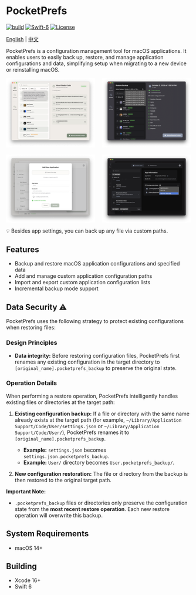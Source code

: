 # PocketPrefs

[![build](https://github.com/DawnLiExp/PocketPrefs/actions/workflows/cl.yml/badge.svg?branch=main)](https://github.com/DawnLiExp/PocketPrefs/actions/workflows/cl.yml)
[![Swift-6](https://img.shields.io/badge/Swift-6-orange?logo=swift&logoColor=white)](#)
[![License](https://img.shields.io/badge/License-MIT-blue)](https://opensource.org/licenses/MIT)

[English](README.md) | [中文](docs/README_zh.md)

PocketPrefs is a configuration management tool for macOS applications. It enables users to easily back up, restore, and manage application configurations and data, simplifying setup when migrating to a new device or reinstalling macOS.

<div style="display: flex; justify-content: space-between; gap: 20px; margin-bottom: 20px;">
  <img src="docs/screenshot1.png" style="border: none; width: 48%;" />
  <img src="docs/screenshot2.png" style="border: none; width: 48%;" />
</div>
<div style="display: flex; justify-content: space-between; gap: 20px;">
  <img src="docs/screenshot3.png" style="border: none; width: 48%;" />
  <img src="docs/screenshot4.png" style="border: none; width: 48%;" />
</div>

💡 Besides app settings, you can back up any file via custom paths.

## Features

- Backup and restore macOS application configurations and specified data
- Add and manage custom application configuration paths
- Import and export custom application configuration lists
- Incremental backup mode support

## Data Security ⚠️

PocketPrefs uses the following strategy to protect existing configurations when restoring files:

### Design Principles

- **Data integrity:** Before restoring configuration files, PocketPrefs first renames any existing configuration in the target directory to `[original_name].pocketprefs_backup` to preserve the original state.

### Operation Details

When performing a restore operation, PocketPrefs intelligently handles existing files or directories at the target path:

1. **Existing configuration backup:** If a file or directory with the same name already exists at the target path (for example, `~/Library/Application Support/Code/User/settings.json` or `~/Library/Application Support/Code/User/`), PocketPrefs renames it to `[original_name].pocketprefs_backup`.  
   - **Example:** `settings.json` becomes `settings.json.pocketprefs_backup`.  
   - **Example:** `User/` directory becomes `User.pocketprefs_backup/`.

2. **New configuration restoration:** The file or directory from the backup is then restored to the original target path.

**Important Note:**

- `.pocketprefs_backup` files or directories only preserve the configuration state from the **most recent restore operation**. Each new restore operation will overwrite this backup.

## System Requirements

- macOS 14+

## Building

- Xcode 16+
- Swift 6
